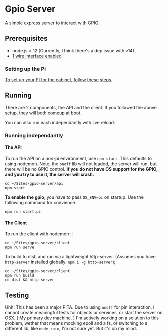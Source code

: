 # Gpio Server

A simple express server to interact with GPIO.

## Prerequisites

* node.js > 12 (Currently, I think there's a dep issue with v14).
* [1 wire interface enabled](https://www.raspberrypi-spy.co.uk/2018/02/enable-1-wire-interface-raspberry-pi/)

### Setting up the Pi

[To set up your PI for the cabinet, follow these steps.](pi-config.md)

## Running

There are 2 components, the API and the client. If you followed the above setup, they will both comeup at boot.

You can also run each independantly with live reload.

### Running independantly

#### The API

To run the API on a non-pi environment, use `npm start`. This defaults to using nodemon. Note, the `onoff` lib will not loaded, the server will run, but there will be no GPIO control. __If you do not have OS support for the GPIO, and you try to use it, the server will crash.__

```
cd ~/Sites/gpio-server/api
npm start
```

__To enable the gpio__, you have to pass `OS_ENV=pi` on startup. Use the following command for convience.

```
npm run start:pi
```

#### The Client

To run the client with nodemon ::

```
cd ~/Sites/gpio-server/client
npm run serve
```

To build to dist, and run via a lightweight http-server. (Assumes you have `http-server` installed globally. `npm i -g http-server`);

```
cd ~/Sites/gpio-server/client
npm run build
cd dist && http-server
```


## Testing

Uhh. This has been a major PITA. Due to using `onoff` for pin interaction, I cannot create meaningful
tests for objects or services, or start the server on OSX. ( My primary dev machine. ) I'm actively working
on a solution to this problem, wether that means mocking epoll and a fs, or switching to a different
lib, like `node-rpio`, I'm not sure yet. But it's on my mind.